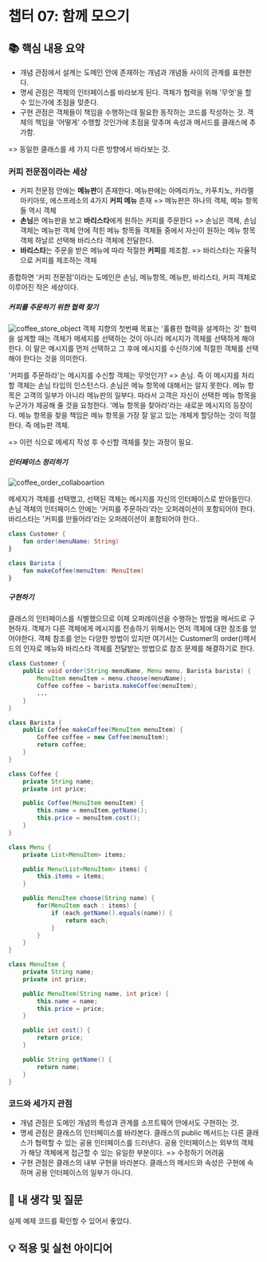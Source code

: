 # 챕터 07: 함께 모으기

## 📚 핵심 내용 요약

- 개념 관점에서 설계는 도메인 안에 존재하는 개념과 개념들 사이의 관계를 표현한다.
- 명세 관점은 객체의 인터페이스를 바라보게 된다. 객체가 협력을 위해 '무엇'을 할 수 있는가에 초점을 맞춘다.
- 구현 관점은 객체들이 책임을 수행하는데 필요한 동작하는 코드를 작성하는 것. 객체의 책임을 '어떻게' 수행할 것인가에 초점을 맞추며 속성과 메서드를 클래스에 추가함.

=> 동일한 클래스를 세 가지 다른 방향에서 바라보는 것.

### 커피 전문점이라는 세상

- 커피 전문점 안에는 **메뉴판**이 존재한다. 메뉴판에는 아메리카노, 카푸치노, 카라멜 마키아또, 에스프레소의 4가지 **커피 메뉴** 존재 => 메뉴판은 하나의 객체, 메뉴 항목들 역시 객체
- **손님**은 메뉴판을 보고 **바리스타**에게 원하는 커피를 주문한다 => 손님은 객체, 손님 객체는 메뉴판 객체 안에 적힌 메뉴 항목들 객체들 중에서 자신이 원하는 메뉴 항목 객체 하날르 선택해 바리스타 객체에 전달한다.
- **바리스타**는 주문을 받은 메뉴에 따라 적절한 **커피**를 제조함. => 바리스타는 자율적으로 커피를 제조하는 객체

종합하면 '커피 전문점'이라는 도메인은 손님, 메뉴항목, 메뉴판, 바리스타, 커피 객체로 이루어진 작은 세상이다.

##### 커피를 주문하기 위한 협력 찾기
![coffee_store_object](https://github.com/user-attachments/assets/1a0100d1-c5dd-4c83-804b-0ad2a69e2900)
객체 지향의 첫번째 목표는 '훌륭한 협력을 설계하는 것'
협력을 설계할 때는 객체가 메세지를 선택하는 것이 아니라 메시지가 객체를 선택하게 해야 한다. 이 말은 메시지를 먼저 선택하고 그 후에 메시지를 수신하기에 적절한 객체를 선택해야 한다는 것을 의미한다.

'커피를 주문하라'는 메시지를 수신할 객체는 무엇인가? => 손님. 즉 이 메시지를 처리할 객체는 손님 타입의 인스턴스다.
손님은 메뉴 항목에 대해서는 알지 못한다. 메뉴 항목은 고객의 일부가 아니라 메뉴판의 일부다. 따라서 고객은 자신이 선택한 메뉴 항목을 누군가가 제공해 줄 것을 요청한다. '메뉴 항목을 찾아라'라는 새로운 메시지의 등장이다.
메뉴 항목을 찾을 책임은 메뉴 항목을 가장 잘 알고 있는 개체게 할당하는 것이 적절한다. 즉 메뉴판 객체.

=> 이런 식으로 메세지 작성 후 수신할 객체를 찾는 과정이 필요.

##### 인터페이스 정리하기
![coffee_order_collaboartion](https://github.com/user-attachments/assets/bb457515-84bb-4abd-bcd8-b2265dddc6f6)

메세지가 객체를 선택했고, 선택된 객체는 메시지를 자신의 인터페이스로 받아들인다.
손님 객체의 인터페이스 안에는 '커피를 주문하라'라는 오퍼레이션이 포함되어야 한다.
바리스타는 '커피를 만들어라'라는 오퍼레이션이 포함되어야 한다..

```kotlin
class Customer {
    fun order(menuName: String)
}

class Barista {
    fun makeCoffee(menuItem: MenuItem)
}
```

##### 구현하기

클래스의 인터페이스를 식별했으므로 이제 오퍼레이션을 수행하는 방법을 메서드로 구현하자.
객체가 다른 객체에게 메시지를 전송하기 위해서는 먼저 객체에 대한 참조를 얻어야한다.
객체 참조를 얻는 다양한 방법이 있지만 여기서는 Customer의 order()메서드의 인자로 메뉴와 바리스타 객체를 전달받는 방법으로 참조 문제를 해결하기로 한다.

```java
class Customer {
    public void order(String menuName, Menu menu, Barista barista) {
        MenuItem menuItem = menu.choose(menuName);
        Coffee coffee = barista.makeCoffee(menuItem);
        ...
    }
}

class Barista {
    public Coffee makeCoffee(MenuItem menuItem) {
        Coffee coffee = new Coffee(menuItem);
        return coffee;
    }
}

class Coffee {
    private String name;
    private int price;

    public Coffee(MenuItem menuItem) {
        this.name = menuItem.getName();
        this.price = menuItem.cost();
    }
}

class Menu {
    private List<MenuItem> items;

    public Menu(List<MenuItem> items) {
        this.items = items;
    }

    public MenuItem choose(String name) {
        for(MenuItem each : items) {
            if (each.getName().equals(name)) {
                return each;
            }
        }
    }
}

class MenuItem {
    private String name;
    private int price;

    public MenuItem(String name, int price) {
        this.name = name;
        this.price = price;
    }

    public int cost() {
        return price;
    }

    public String getName() {
        return name;
    }
}
```

### 코드와 세가지 관점

- 개념 관점은 도메인 개념의 특성과 관계를 소프트웨어 안에서도 구현하는 것.
- 명세 관점은 클래스의 인터페이스를 바라본다. 클래스의 public 메서드는 다른 클래스가 협력할 수 있는 공용 인터페이스를 드러낸다. 공용 인터페이스는 외부의 객체가 해당 객체에게 접근할 수 있는 유일한 부분이다. => 수정하기 어려움
- 구현 관점은 클래스의 내부 구현을 바라본다. 클래스의 메서드와 속성은 구현에 속하며 공용 인터페이스의 일부가 아니다.

## 🤔 내 생각 및 질문

실제 예제 코드를 확인할 수 있어서 좋았다.

## 💡 적용 및 실천 아이디어
